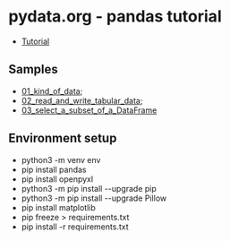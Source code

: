 # pydata.org - pandas tutorial 

- [Tutorial](https://pandas.pydata.org/docs/getting_started/intro_tutorials)

## Samples

- [01_kind_of_data](01_kind_of_data.py);
- [02_read_and_write_tabular_data](02_read_and_write_tabular_data.py);
- [03_select_a_subset_of_a_DataFrame](03_select_a_subset_of_a_DataFrame.py)

## Environment setup

- python3 -m venv env
- pip install pandas
- pip install openpyxl
- python3 -m pip install --upgrade pip
- python3 -m pip install --upgrade Pillow
- pip install matplotlib
- pip freeze > requirements.txt
- pip install -r requirements.txt
